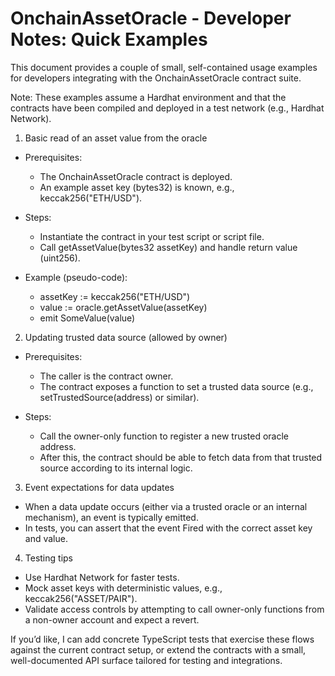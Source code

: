 # OnchainAssetOracle - Developer Notes: Quick Examples

This document provides a couple of small, self-contained usage examples for developers integrating with the OnchainAssetOracle contract suite.

Note: These examples assume a Hardhat environment and that the contracts have been compiled and deployed in a test network (e.g., Hardhat Network).

1) Basic read of an asset value from the oracle

- Prerequisites:
  - The OnchainAssetOracle contract is deployed.
  - An example asset key (bytes32) is known, e.g., keccak256("ETH/USD").

- Steps:
  - Instantiate the contract in your test script or script file.
  - Call getAssetValue(bytes32 assetKey) and handle return value (uint256).

- Example (pseudo-code):
  - assetKey := keccak256("ETH/USD")
  - value := oracle.getAssetValue(assetKey)
  - emit SomeValue(value)

2) Updating trusted data source (allowed by owner)

- Prerequisites:
  - The caller is the contract owner.
  - The contract exposes a function to set a trusted data source (e.g., setTrustedSource(address) or similar).

- Steps:
  - Call the owner-only function to register a new trusted oracle address.
  - After this, the contract should be able to fetch data from that trusted source according to its internal logic.

3) Event expectations for data updates

- When a data update occurs (either via a trusted oracle or an internal mechanism), an event is typically emitted.
- In tests, you can assert that the event Fired with the correct asset key and value.

4) Testing tips

- Use Hardhat Network for faster tests.
- Mock asset keys with deterministic values, e.g., keccak256("ASSET/PAIR").
- Validate access controls by attempting to call owner-only functions from a non-owner account and expect a revert.

If you’d like, I can add concrete TypeScript tests that exercise these flows against the current contract setup, or extend the contracts with a small, well-documented API surface tailored for testing and integrations.